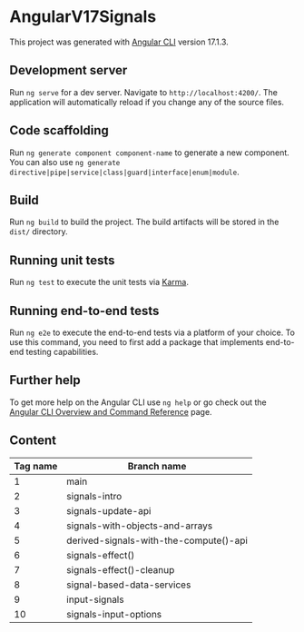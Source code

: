 # AngularV17Signals

This project was generated with [Angular CLI](https://github.com/angular/angular-cli) version 17.1.3.

## Development server

Run `ng serve` for a dev server. Navigate to `http://localhost:4200/`. The application will automatically reload if you change any of the source files.

## Code scaffolding

Run `ng generate component component-name` to generate a new component. You can also use `ng generate directive|pipe|service|class|guard|interface|enum|module`.

## Build

Run `ng build` to build the project. The build artifacts will be stored in the `dist/` directory.

## Running unit tests

Run `ng test` to execute the unit tests via [Karma](https://karma-runner.github.io).

## Running end-to-end tests

Run `ng e2e` to execute the end-to-end tests via a platform of your choice. To use this command, you need to first add a package that implements end-to-end testing capabilities.

## Further help

To get more help on the Angular CLI use `ng help` or go check out the [Angular CLI Overview and Command Reference](https://angular.io/cli) page.

## Content

| Tag name  | Branch name                            |
|-----------|----------------------------------------|
| 1         | main                                   |
| 2         | signals-intro                          |
| 3         | signals-update-api                     |
| 4         | signals-with-objects-and-arrays        |
| 5         | derived-signals-with-the-compute()-api |
| 6         | signals-effect()                       |
| 7         | signals-effect()-cleanup               |
| 8         | signal-based-data-services             |
| 9         | input-signals                          |
| 10        | signals-input-options                  |
